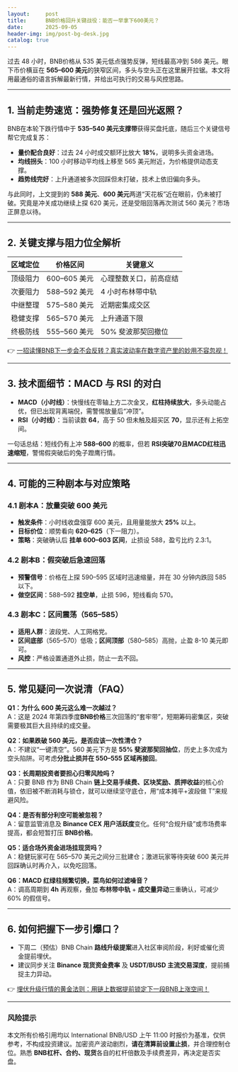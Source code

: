 ```yaml
---
layout:     post
title:      BNB价格回升关键战役：能否一举拿下600美元？
date:       2025-09-05
header-img: img/post-bg-desk.jpg
catalog: true
---
```


过去 48 小时，BNB价格从 535 美元低点强势反弹，短线最高冲到 586 美元。眼下币价横亘在 **565–600 美元**的狭窄区间，多头与空头正在这里展开拉锯。本文将用最通俗的语言拆解最新行情，并给出可执行的交易与风控思路。

---

## 1. 当前走势速览：强势修复还是回光返照？

BNB在本轮下跌行情中于 **535–540 美元支撑带**获得买盘托底，随后三个关键信号帮它完成复苏：

- **量价配合良好**：过去 24 小时成交额环比放大 **18%**，说明多头资金进场。  
- **均线拐头**：100 小时移动平均线上移至 565 美元附近，为价格提供动态支撑。  
- **趋势线完好**：上升通道被多次回踩但未打破，技术上依旧偏向多头。

与此同时，上文提到的 **588 美元**、**600 美元**两道“天花板”近在眼前，仍未被打破。究竟是冲关成功继续上探 620 美元，还是受阻回落再次测试 560 美元？市场正屏息以待。

---

## 2. 关键支撑与阻力位全解析

| 区域定位 | 价格区间 | 关键意义 |
|---|---|---|
| 顶级阻力 | 600–605 美元 | 心理整数关口，前高症结 |
| 次要阻力 | 588–592 美元 | 4 小时布林带中轨 |
| 中继整理 | 575–580 美元 | 近期密集成交区 |
| 稳健支撑 | 565–570 美元 | 上升通道下限 |
| 终极防线 | 555–560 美元 | 50% 斐波那契回撤位 |

👉 [一招读懂BNB下一步会不会反转？真实波动率在数字资产里的妙用不容忽视！](https://okxdog.com/)

---

## 3. 技术面细节：MACD 与 RSI 的对白

- **MACD（小时线）**：快慢线在零轴上方二次金叉，**红柱持续放大**，多头动能占优，但已出现背离端倪，需警惕放量后“冲顶”。  
- **RSI（小时线）**：当前读数 **64**，高于 50 但未触及超买区 **70**，显示还有上拓空间。

一句话总结：短线仍有上冲 **588–600** 的概率，但若 **RSI突破70且MACD红柱迅速缩短**，警惕假突破后的兔子蹬鹰行情。

---

## 4. 可能的三种剧本与对应策略

### 4.1 剧本A：放量突破 600 美元  
- **触发条件**：小时线收盘强穿 600 美元，且用量能放大 **25%** 以上。  
- **目标价位**：顺势看向 **620–625**（下一阻力）。  
- **策略**：突破确认后 **挂单 600–603 区间**，止损设 588，盈亏比约 2.3:1。

### 4.2 剧本B：假突破后急速回落  
- **预警信号**：价格在上探 590–595 区域时迅速缩量，并在 30 分钟内跌回 585 以下。  
- **做空区间**：588–592 **挂空单**，止损 596，短线看向 570。  

### 4.3 剧本C：区间震荡（565–585）  
- **适用人群**：波段党、人工网格党。  
- **区间底部**（565–570）低吸；**区间顶部**（580–585）高抛，止盈 8-10 美元即可。  
- **风控**：严格设置通道外止损，防止一去不回。

---

## 5. 常见疑问一次说清（FAQ）

**Q1：为什么 600 美元这么难一次越过？**  
A：这是 2024 年第四季度**BNB价格**三次回落的“套牢带”，短期筹码密集区，突破需要极其巨大且持续的成交量。

**Q2：如果跌破 560 美元，是否应该一次性清仓？**  
A：不建议“一键清空”。560 美元下方是 **55% 斐波那契回抽位**，历史上多次成为空头陷阱。可考虑**分批止损并在 550–555 区域再接回**。

**Q3：长周期投资者要担心归零风险吗？**  
A：只要 BNB 作为 BNB Chain **链上交易手续费、区块奖励、质押收益**的核心价值，依旧被不断消耗与锁仓，就可以继续坚守底仓，用“成本摊平+波段做 T”来规避风险。

**Q4：是否有部分利空可能被忽视？**  
A：留意监管消息及 **Binance CEX 用户活跃度**变化。任何“合规升级”或市场费率提高，都会短暂打压 **BNB价格**。

**Q5：适合场外资金进场挂现货吗？**  
A：稳健玩家可在 565–570 美元之间分三批建仓；激进玩家等待突破 600 美元并回踩确认时再介入，以免吃回落。

**Q6：MACD 红绿柱频繁切换，菜鸟如何过滤噪音？**  
A：调高周期到 **4h** 再观察，叠加 **布林带中轨** + **成交量异动**三重确认，可减少 60% 的假信号。

---

## 6. 如何把握下一步引爆口？

- 下周二（预估）BNB Chain **路线升级提案**进入社区审阅阶段，利好或催化资金提前埋伏。  
- 建议同步关注 **Binance 现货资金费率** 及 **USDT/BUSD 主流交易深度**，提前捕捉主力异动。

👉 [埋伏升级行情的黄金法则：用链上数据提前锁定下一段BNB上涨空间！](https://okxdog.com/)

---

### 风险提示

本文所有价格引用均以 International BNB/USD 上午 11:00 时报价为基准，仅供参考，不构成投资建议。加密资产波动剧烈，**请在清算前设置止损**，并合理控制仓位。熟悉 **BNB杠杆、合约、现货**各自的杠杆倍数及手续费差异，再决定是否实盘。